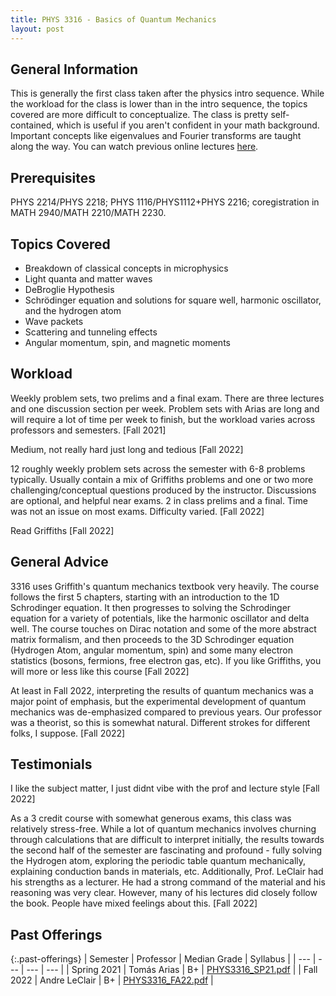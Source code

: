```yaml
---
title: PHYS 3316 - Basics of Quantum Mechanics
layout: post
---
```


<link rel="stylesheet" href="../main.css">

## General Information

This is generally the first class taken after the physics intro sequence. While the workload for the class is lower than in the intro sequence, the topics covered are more difficult to conceptualize. The class is pretty self-contained, which is useful if you aren't confident in your math background. Important concepts like eigenvalues and Fourier transforms are taught along the way. You can watch previous online lectures [here](https://www.youtube.com/channel/UCqk5h2HlmSVOPQtXFrSHglw/playlists).

## Prerequisites

PHYS 2214/PHYS 2218; PHYS 1116/PHYS1112+PHYS 2216; coregistration in MATH 2940/MATH 2210/MATH 2230.

## Topics Covered

  - Breakdown of classical concepts in microphysics
  - Light quanta and matter waves
  - DeBroglie Hypothesis
  - Schrödinger equation and solutions for square well, harmonic oscillator, and the hydrogen atom
  - Wave packets
  - Scattering and tunneling effects
  - Angular momentum, spin, and magnetic moments

## Workload

Weekly problem sets, two prelims and a final exam. There are three lectures and one discussion section per week. Problem sets with Arias are long and will require a lot of time per week to finish, but the workload varies across professors and semesters. [Fall 2021]

Medium, not really hard just long and tedious [Fall 2022]

12 roughly weekly problem sets across the semester with 6-8 problems typically. Usually contain a mix of Griffiths problems and one or two more challenging/conceptual questions produced by the instructor. Discussions are optional, and helpful near exams. 2 in class prelims and a final. Time was not an issue on most exams. Difficulty varied. [Fall 2022]

Read Griffiths [Fall 2022]

## General Advice

3316 uses Griffith's quantum mechanics textbook very heavily. The course follows the first 5 chapters, starting with an introduction to the 1D Schrodinger equation. It then progresses to solving the Schrodinger equation for a variety of potentials, like the harmonic oscillator and delta well. The course touches on Dirac notation and some of the more abstract matrix formalism, and then proceeds to the 3D Schrodinger equation (Hydrogen Atom, angular momentum, spin) and some many electron statistics (bosons, fermions, free electron gas, etc). If you like Griffiths, you will more or less like this course [Fall 2022]

At least in Fall 2022, interpreting the results of quantum mechanics was a major point of emphasis, but the experimental development of quantum mechanics was de-emphasized compared to previous years. Our professor was a theorist, so this is somewhat natural. Different strokes for different folks, I suppose. [Fall 2022]

## Testimonials

I like the subject matter, I just didnt vibe with the prof and lecture style [Fall 2022]

As a 3 credit course with somewhat generous exams, this class was relatively stress-free. While a lot of quantum mechanics involves churning through calculations that are difficult to interpret initially, the results towards the second half of the semester are fascinating and profound - fully solving the Hydrogen atom, exploring the periodic table quantum mechanically, explaining conduction bands in materials, etc. Additionally, Prof. LeClair had his strengths as a lecturer. He had a strong command of the material and his reasoning was very clear. However, many of his lectures did closely follow the book. People have mixed feelings about this. [Fall 2022]

## Past Offerings

{:.past-offerings}
| Semester | Professor | Median Grade | Syllabus |
| --- | --- | --- | --- |
| Spring 2021 | Tomás Arias | B+ | <a href="/syllabi/PHYS3316_SP21.pdf">PHYS3316_SP21.pdf</a> |
| Fall 2022 | Andre LeClair | B+ | <a href="/syllabi/PHYS3316_FA22.pdf">PHYS3316_FA22.pdf</a> |
